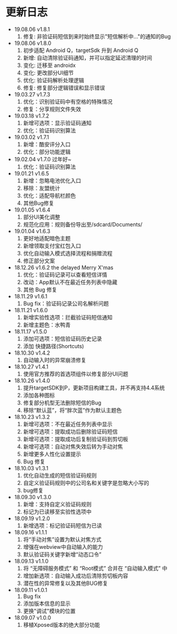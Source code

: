 # 更新日志
- 19.08.06 v1.8.1
  1. 修复: 非验证码短信到来时始终显示"短信解析中..."的通知的Bug
- 19.08.06 v1.8.0
  1. 初步适配 Android Q，targetSdk 升到 Android Q
  2. 新增: 自动清除验证码通知，并可以指定延迟清理的时间
  3. 变化: 迁移至 androidx
  4. 变化: 更改部分UI细节
  5. 优化: 验证码解析处理逻辑
  6. 修复: 修复部分逻辑错误和显示错误
- 19.03.27 v1.7.3
  1. 优化：识别验证码中有空格的特殊情况
  2. 修复：分享规则文件失效
- 19.03.18 v1.7.2
  1. 新增可选项：显示验证码通知
  2. 优化：验证码识别算法
- 19.03.02 v1.7.1
  1. 新增：酷安评分入口
  2. 优化：部分功能逻辑
- 19.02.04 v1.7.0 过年好~
  1. 优化：验证码识别算法
- 19.01.21 v1.6.5
  1. 新增：忽略电池优化入口
  2. 移除：友盟统计
  3. 优化：适配导航栏颜色
  4. 其他Bug修复
- 19.01.05 v1.6.4
  1. 部分UI美化调整
  2. 规范化应用：规则备份导出至/sdcard/Documents/
- 19.01.04 v1.6.3
  1. 更好地适配暗色主题
  2. 新增领取支付宝红包入口
  3. 优化自动输入模式选择流程和捐赠流程
  4. 修正部分文案
- 18.12.26 v1.6.2 the delayed Merry X'mas
  1. 优化：验证码记录可以查看短信详情
  2. 改动：App默认不在最近任务列表中隐藏
  3. 其他 Bug 修复
- 18.11.29 v1.6.1
  1. Bug fix：验证码记录公司名解析问题
- 18.11.21 v1.6.0
  1. 新增实验性选项：拦截验证码短信通知
  2. 新增主题色：水鸭青
- 18.11.17 v1.5.0
  1. 添加可选项：短信验证码历史记录
  2. 添加 快捷路径(Shortcuts)
- 18.10.30 v1.4.2
  1. 自动输入时的异常崩溃修复
- 18.10.27 v1.4.1
  1. 使用官方推荐的首选项组件以修复部分UI问题
- 18.10.26 v1.4.0
  1. 提升targetSDK到P，更新项目构建工具，并不再支持4.4系统
  2. 添加各种图标
  3. 修复部分机型无法删除短信的Bug
  4. 移除“默认蓝”，将“胖次蓝”作为默认主题色
- 18.10.23 v1.3.2
  1. 新增可选项：不在最近任务列表中显示
  2. 新增可选项：提取成功后删除验证码短信
  3. 新增可选项：提取成功后复制验证码到剪切板
  4. 新增可选项：自动对焦失效后转为手动对焦
  5. 新增更多人性化设置提示
  6. Bug 修复
- 18.10.03 v1.3.1
  1. 优化自动生成的短信验证码规则
  2. 自定义验证码规则中的公司名和关键字是忽略大小写的
  3. bug修复
- 18.09.30 v1.3.0
  1. 新增：支持自定义验证码规则
  2. 标记为已读移至实验性选项中
- 18.09.19 v1.2.0
  1. 新增选项：标记验证码短信为已读
- 18.09.16 v1.1.1
  1. 将“手动对焦”设置为默认对焦方式
  2. 增强在webview中自动输入的能力
  3. 默认验证码关键字新增“动态口令”
- 18.09.13 v1.1.0
  1. 将 “无障碍服务模式” 和 “Root模式” 合并在 “自动输入模式” 中
  2. 增加新选项：自动输入成功后清除剪切板内容
  3. 潜在性的异常修复以及其他BUG修复
- 18.09.11 v1.0.1
  1. Bug fix
  2. 添加版本信息的显示
  3. 更换"调试"模块的位置
- 18.09.07 v1.0.0
  1. 移植Xposed版本的绝大部分功能